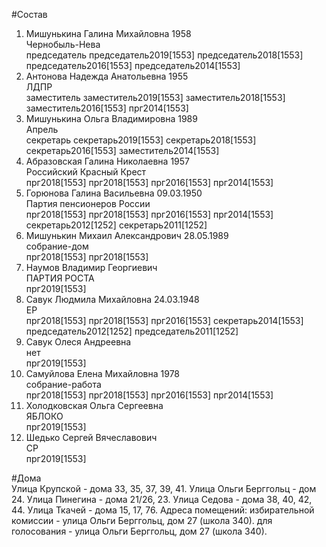 #Состав  
1. Мишунькина Галина Михайловна 1958  
    Чернобыль-Нева  
    председатель председатель2019[1553] председатель2018[1553] председатель2016[1553] председатель2014[1553]  
2. Антонова Надежда Анатольевна 1955  
    ЛДПР  
    заместитель заместитель2019[1553] заместитель2018[1553] заместитель2016[1553] прг2014[1553]  
3. Мишунькина Ольга Владимировна 1989  
    Апрель  
    секретарь секретарь2019[1553] секретарь2018[1553] секретарь2016[1553] заместитель2014[1553]  
4. Абразовская Галина Николаевна 1957  
    Российский Красный Крест  
    прг2018[1553] прг2018[1553] прг2016[1553] прг2014[1553]  
5. Горюнова Галина Васильевна 09.03.1950  
    Партия пенсионеров России  
    прг2018[1553] прг2018[1553] прг2016[1553] прг2014[1553] секретарь2012[1252] секретарь2011[1252]  
6. Мишунькин Михаил Александрович 28.05.1989  
    собрание-дом  
    прг2018[1553] прг2018[1553]  
7. Наумов Владимир Георгиевич  
    ПАРТИЯ РОСТА  
    прг2019[1553]  
8. Савук Людмила Михайловна 24.03.1948  
    ЕР  
    прг2018[1553] прг2018[1553] прг2016[1553] секретарь2014[1553] председатель2012[1252] председатель2011[1252]  
9. Савук Олеся Андреевна  
    нет  
    прг2019[1553]  
10. Самуйлова Елена Михайловна 1978  
    собрание-работа  
    прг2018[1553] прг2018[1553] прг2016[1553] прг2014[1553]  
11. Холодковская Ольга Сергеевна  
    ЯБЛОКО  
    прг2019[1553]  
12. Шедько Сергей Вячеславович  
    СР  
    прг2019[1553]  

#Дома  
Улица Крупской - дома  33, 35, 37, 39, 41. Улица Ольги Берггольц - дом 24. Улица Пинегина - дома 21/26, 23. Улица Седова - дома 38, 40, 42, 44. Улица Ткачей - дома  15, 17, 76. Адреса помещений: избирательной комиссии - улица Ольги Берггольц, дом 27 (школа 340). для голосования - улица Ольги Берггольц, дом 27 (школа 340).  
  
